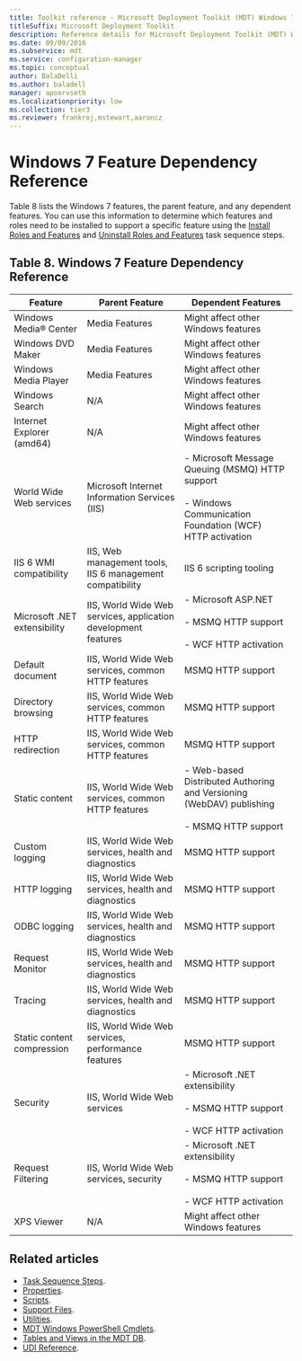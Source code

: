 ```yaml
---
title: Toolkit reference - Microsoft Deployment Toolkit (MDT) Windows 7 Feature Dependency Reference
titleSuffix: Microsoft Deployment Toolkit
description: Reference details for Microsoft Deployment Toolkit (MDT) Windows 7 Feature Dependency Reference
ms.date: 09/09/2016
ms.subservice: mdt
ms.service: configuration-manager
ms.topic: conceptual
author: BalaDelli
ms.author: baladell
manager: apoorvseth
ms.localizationpriority: low
ms.collection: tier3
ms.reviewer: frankroj,mstewart,aaroncz
---
```


# Windows 7 Feature Dependency Reference

Table 8 lists the Windows 7 features, the parent feature, and any dependent features. You can use this information to determine which features and roles need to be installed to support a specific feature using the [Install Roles and Features](task-sequence-steps.md#install-roles-and-features) and [Uninstall Roles and Features](task-sequence-steps.md#uninstall-roles-and-features) task sequence steps.

## Table 8. Windows 7 Feature Dependency Reference

|**Feature**|**Parent Feature**|**Dependent Features**|
|-|-|-|
|Windows Media&reg; Center|Media Features|Might affect other Windows features|
|Windows DVD Maker|Media Features|Might affect other Windows features|
|Windows Media Player|Media Features|Might affect other Windows features|
|Windows Search|N/A|Might affect other Windows features|
|Internet Explorer (amd64)|N/A|Might affect other Windows features|
|World Wide Web services|Microsoft Internet Information Services (IIS)|- Microsoft Message Queuing (MSMQ) HTTP support<br><br> - Windows Communication Foundation (WCF) HTTP activation|
|IIS 6 WMI compatibility|IIS, Web management tools, IIS 6 management compatibility|IIS 6 scripting tooling|
|Microsoft .NET extensibility|IIS, World Wide Web services, application development features|- Microsoft ASP.NET<br><br> - MSMQ HTTP support<br><br> - WCF HTTP activation|
|Default document|IIS, World Wide Web services, common HTTP features|MSMQ HTTP support|
|Directory browsing|IIS, World Wide Web services, common HTTP features|MSMQ HTTP support|
|HTTP redirection|IIS, World Wide Web services, common HTTP features|MSMQ HTTP support|
|Static content|IIS, World Wide Web services, common HTTP features|- Web-based Distributed Authoring and Versioning (WebDAV) publishing<br><br> - MSMQ HTTP support|
|Custom logging|IIS, World Wide Web services, health and diagnostics|MSMQ HTTP support|
|HTTP logging|IIS, World Wide Web services, health and diagnostics|MSMQ HTTP support|
|ODBC logging|IIS, World Wide Web services, health and diagnostics|MSMQ HTTP support|
|Request Monitor|IIS, World Wide Web services, health and diagnostics|MSMQ HTTP support|
|Tracing|IIS, World Wide Web services, health and diagnostics|MSMQ HTTP support|
|Static content compression|IIS, World Wide Web services, performance features|MSMQ HTTP support|
|Security|IIS, World Wide Web services|- Microsoft .NET extensibility<br><br> - MSMQ HTTP support<br><br> - WCF HTTP activation|
|Request Filtering|IIS, World Wide Web services, security|- Microsoft .NET extensibility<br><br> - MSMQ HTTP support<br><br> - WCF HTTP activation|
|XPS Viewer|N/A|Might affect other Windows features|

## Related articles

- [Task Sequence Steps](task-sequence-steps.md).
- [Properties](properties.md).
- [Scripts](scripts.md).
- [Support Files](support-files.md).
- [Utilities](utilities.md).
- [MDT Windows PowerShell Cmdlets](mdt-windows-powershell-cmdlets.md).
- [Tables and Views in the MDT DB](tables-views-mdt-db.md).
- [UDI Reference](udi-reference.md).
